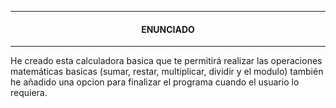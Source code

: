<hr>
<h4 align="center">ENUNCIADO</h4>
<hr>

He creado esta calculadora basica que te permitirá realizar las operaciones matemáticas basicas (sumar, restar, multiplicar, dividir y el modulo) también he añadido una opcion para finalizar el programa cuando el usuario lo requiera.
